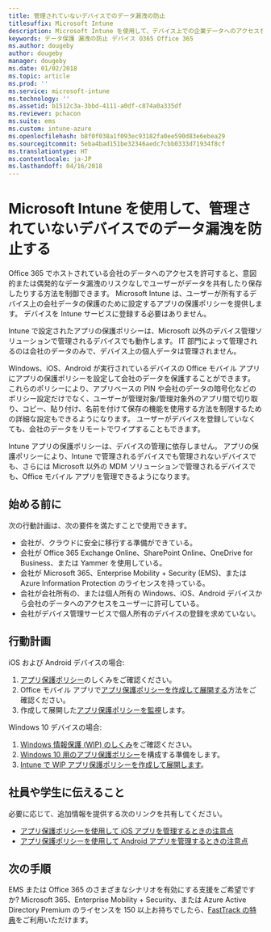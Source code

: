 ```yaml
---
title: 管理されていないデバイスでのデータ漏洩の防止
titlesuffix: Microsoft Intune
description: Microsoft Intune を使用して、デバイス上での企業データへのアクセスを許可し、データ漏洩を防ぎます。
keywords: データ保護 漏洩の防止 デバイス O365 Office 365
ms.author: dougeby
author: dougeby
manager: dougeby
ms.date: 01/02/2018
ms.topic: article
ms.prod: ''
ms.service: microsoft-intune
ms.technology: ''
ms.assetid: b1512c3a-3bbd-4111-a0df-c874a0a335df
ms.reviewer: pchacon
ms.suite: ems
ms.custom: intune-azure
ms.openlocfilehash: b8f0f038a1f093ec93182fa0ee590d83e6ebea29
ms.sourcegitcommit: 5eba4bad151be32346aedc7cbb0333d71934f8cf
ms.translationtype: HT
ms.contentlocale: ja-JP
ms.lasthandoff: 04/16/2018
---
```

# <a name="prevent-data-leaks-on-non-managed-devices-using-microsoft-intune"></a>Microsoft Intune を使用して、管理されていないデバイスでのデータ漏洩を防止する

Office 365 でホストされている会社のデータへのアクセスを許可すると、意図的または偶発的なデータ漏洩のリスクなしでユーザーがデータを共有したり保存したりする方法を制御できます。 Microsoft Intune は、ユーザーが所有するデバイス上の会社データの保護のために設定するアプリの保護ポリシーを提供します。 デバイスを Intune サービスに登録する必要はありません。 

Intune で設定されたアプリの保護ポリシーは、Microsoft 以外のデバイス管理ソリューションで管理されるデバイスでも動作します。 IT 部門によって管理されるのは会社のデータのみで、デバイス上の個人データは管理されません。 

Windows、iOS、Android が実行されているデバイスの Office モバイル アプリにアプリの保護ポリシーを設定して会社のデータを保護することができます。 これらのポリシーにより、アプリベースの PIN や会社のデータの暗号化などのポリシー設定だけでなく、ユーザーが管理対象/管理対象外のアプリ間で切り取り、コピー、貼り付け、名前を付けて保存の機能を使用する方法を制限するための詳細な設定もできるようになります。 ユーザーがデバイスを登録していなくても、会社のデータをリモートでワイプすることもできます。 

Intune アプリの保護ポリシーは、デバイスの管理に依存しません。 アプリの保護ポリシーにより、Intune で管理されるデバイスでも管理されないデバイスでも、さらには Microsoft 以外の MDM ソリューションで管理されるデバイスでも、Office モバイル アプリを管理できるようになります。 

## <a name="before-you-begin"></a>始める前に

次の行動計画は、次の要件を満たすことで使用できます。
* 会社が、クラウドに安全に移行する準備ができている。
* 会社が Office 365 Exchange Online、SharePoint Online、OneDrive for Business、または Yammer を使用している。
* 会社が Microsoft 365、Enterprise Mobility + Security (EMS)、または Azure Information Protection のライセンスを持っている。
* 会社が会社所有の、または個人所有の Windows、iOS、Android デバイスから会社のデータへのアクセスをユーザーに許可している。 
* 会社がデバイス管理サービスで個人所有のデバイスの登録を求めていない。 

## <a name="action-plan"></a>行動計画

iOS および Android デバイスの場合: 

1. [アプリ保護ポリシー](app-protection-policy.md)のしくみをご確認ください。
2. Office モバイル アプリで[アプリ保護ポリシーを作成して展開する](app-protection-policies.md)方法をご確認ください。 
3. 作成して展開した[アプリ保護ポリシーを監視](app-protection-policies-monitor.md)します。 

Windows 10 デバイスの場合: 

1. [Windows 情報保護 (WIP) のしくみ](https://docs.microsoft.com/windows/threat-protection/windows-information-protection/protect-enterprise-data-using-wip)をご確認ください。 
2. [Windows 10 用のアプリ保護ポリシー](app-protection-policies-configure-windows-10.md)を構成する準備をします。
3. [Intune で WIP アプリ保護ポリシーを作成して展開します](windows-information-protection-policy-create.md)。

## <a name="what-to-tell-employees-and-students"></a>社員や学生に伝えること

必要に応じて、追加情報を提供する次のリンクを共有してください。 
* [アプリ保護ポリシーを使用して iOS アプリを管理するときの注意点](app-protection-enabled-apps-ios.md)
* [アプリ保護ポリシーを使用して Android アプリを管理するときの注意点](app-protection-enabled-apps-android.md) 

## <a name="next-steps"></a>次の手順

EMS または Office 365 のさまざまなシナリオを有効にする支援をご希望ですか? Microsoft 365、Enterprise Mobility + Security、または Azure Active Directory Premium のライセンスを 150 以上お持ちでしたら、[FastTrack の特典](https://docs.microsoft.com/enterprise-mobility-security/solutions/enterprise-mobility-fasttrack-program)をご利用いただけます。 